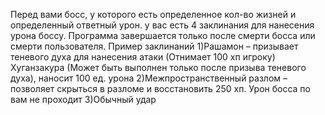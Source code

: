 Перед вами босс, у которого есть определенное кол-во жизней и определенный ответный урон. у вас есть 4 заклинания для нанесения урона боссу. Программа завершается только после смерти босса или смерти пользователя.
Пример заклинаний
1)Рашамон – призывает теневого духа для нанесения атаки (Отнимает 100 хп игроку)
Хуганзакура (Может быть выполнен только после призыва теневого духа), наносит 100 ед. урона
2)Межпространственный разлом – позволяет скрыться в разломе и восстановить 250 хп. Урон босса по вам не проходит
3)Обычный удар
